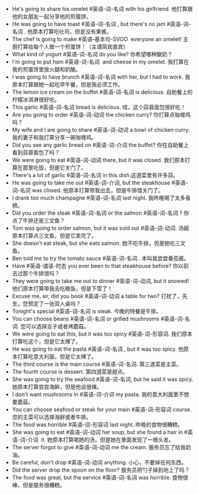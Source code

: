 - He's going to share his omelet #英语-词-名词 with his girlfriend. 他打算跟他的女朋友一起分享他的煎蛋饼。
- He was going to have toast #英语-词-名词 , but there's no jam #英语-词-名词 . 他原本打算吃吐司，但是没有果酱。
- The chef is going to make #英语-基本句-SVOO   everyone an omelet! 主厨打算给每个人做一个煎蛋饼！（主谓简宾直宾）
- What kind of yogurt #英语-词-名词 do you like? 你希望哪种酸奶？
- I'm going to put ham #英语-词-名词  and cheese in my omelet. 我打算在我的煎蛋饼里放火腿和奶酪。
- I was going to have brunch #英语-词-名词 with her, but I had to work. 我原本打算跟她一起吃早午餐，但是我必须工作。
- The lemon ice cream on the buffet #英语-词-名词 is delicious. 自助餐上的柠檬冰淇淋很好吃。
- This garlic #英语-词-名词 bread is delicious. 哇，这个蒜蓉面包很好吃！
- Are you going to order #英语-词-动词 the chicken curry?  你打算点咖喱鸡吗？
- My wife and I are going to share #英语-词-动词 a bowl of chicken curry.我的妻子和我打算分享一碗咖喱鸡。
- Did you see any garlic bread on #英语-词-介词 the buffet? 你在自助餐上看到蒜蓉面包了吗？
- We were going to eat #英语-词-动词 there, but it was closed. 我们原本打算在那里吃饭，但是它关门了。
- There's a lot of garlic #英语-词-名词 in this dish.这道菜里有许多蒜。
- He was going to take me out #英语-词-介词, but the steakhouse #英语-词-名词 was closed. 他原本打算带我出去，但是牛排馆关门了。
- I drank too much champagne #英语-词-名词 last night. 我昨晚喝了太多香槟。
- Did you order the steak #英语-词-名词 or the salmon #英语-词-名词 ? 你点了牛排还是三文鱼？
- Tom was going to order salmon, but it was sold out #英语-词-动词. 汤姆原本打算点三文鱼，但是它卖完了。
- She doesn't eat steak, but she eats salmon. 她不吃牛排，但是她吃三文鱼。
- Ben told me to try the tomato sauce #英语-词-名词 . 本叫我尝尝番茄酱。
- Have #英语-谓语-时态 you ever been to that steakhouse before? 你以前去过那个牛排馆吗？
- They were going to take me out to dinner #英语-词-动词, but it snowed! 他们原本打算带我去吃晚饭，但是下雪了！
- Excuse me, sir, did you book #英语-词-动词 a table for two? 打扰了，先生，您预定了一张双人桌吗？
- Tonight's special #英语-词-名词 is steak. 今晚的特餐是牛排。
- You can choose beans #英语-词-名词 or grilled mushrooms #英语-词-名词. 您可以选择豆子或者烤蘑菇。
- We were going to eat this, but it was too spicy #英语-词-形容词. 我们原本打算吃这个，但是它太辣了。
- He was going to eat the pasta #英语-词-名词 , but it was too spicy. 他原本打算吃意大利面，但是它太辣了。
- The third course is the main course #英语-词-名词. 第三道菜是主菜。
- The fourth course is dessert. 第四道菜是甜点。
- She was going to try the seafood #英语-词-名词, but he said it was spicy. 她原本打算尝尝海鲜，但是他说很辣。
- I don't want mushrooms in #英语-词-介词 my pasta. 我的意大利面里不想要蘑菇。
- You can choose seafood or steak for your main #英语-词-形容词 course. 您的主菜可以选择海鲜或者牛排。
- The food was horrible #英语-词-形容词 last night. 昨晚的食物很糟糕。
- She was going to eat #英语-词-动词 her soup, but she found a hair in #英语-词-介词  it. 她原本打算喝她的汤，但是她在里面发现了一根头发。
- The server forgot to give #英语-词-动词 me the cream. 服务员忘了给我奶油。
- Be careful, don't drop #英语-词-动词 anything. 小心，不要掉任何东西。
- Did the server drop the spoon on the floor? 服务员把勺子掉到地上了吗？
- The food was great, but the service #英语-词-名词 was horrible. 食物很棒，但是服务很糟糕。